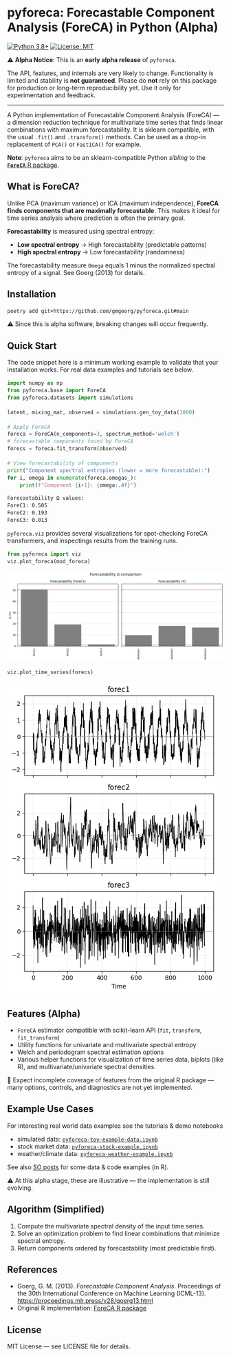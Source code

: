 # pyforeca: Forecastable Component Analysis (ForeCA) in Python (Alpha)

[![Python 3.8+](https://img.shields.io/badge/python-3.8+-blue.svg)](https://www.python.org/downloads/)
[![License: MIT](https://img.shields.io/badge/License-MIT-yellow.svg)](https://opensource.org/licenses/MIT)

⚠️ **Alpha Notice**: This is an **early alpha release** of `pyforeca`.

The API, features, and internals are very likely to change. Functionality is limited and stability is **not guaranteed**. Please do **not** rely on this package for production or long-term reproducibility yet. Use it only for experimentation and feedback.

---

A Python implementation of Forecastable Component Analysis (ForeCA) — a dimension reduction technique for multivariate time series that finds linear combinations with maximum forecastability.  It is sklearn compatible, with the usual `.fit()` and `.transform()` methods.  Can be used as a drop-in replacement of `PCA()` or `FastICA()` for example.


**Note**: `pyforeca` aims to be an sklearn-compatible Python *sibling* to the [**`ForeCA`** R package](https://github.com/gmgeorg/ForeCA).

## What is ForeCA?

Unlike PCA (maximum variance) or ICA (maximum independence), **ForeCA finds components that are maximally forecastable**. This makes it ideal for time series analysis where prediction is often the primary goal.

**Forecastability** is measured using spectral entropy:

* **Low spectral entropy** → High forecastability (predictable patterns)
* **High spectral entropy** → Low forecastability (randomness)

The forecastability measure `Omega` equals 1 minus the normalized spectral entropy of a signal. See Goerg (2013) for details.

## Installation

```bash
poetry add git+https://github.com/gmgeorg/pyforeca.git#main
```

⚠️ Since this is alpha software, breaking changes will occur frequently.

## Quick Start

The code snippet here is a minimum working example to validate that your installation works. For real data examples and tutorials see below.

```python
import numpy as np
from pyforeca.base import ForeCA
from pyforeca.datasets import simulations

latent, mixing_mat, observed = simulations.gen_toy_data(1000)

# Apply ForeCA
foreca = ForeCA(n_components=3, spectrum_method='welch')
# forecastable components found by ForeCA
forecs = foreca.fit_transform(observed)

# View forecastability of components
print("Component spectral entropies (lower = more forecastable):")
for i, omega in enumerate(foreca.omegas_):
    print(f"Component {i+1}: {omega:.4f}")

```

```bash
Forecastability Ω values:
ForeC1: 0.505
ForeC2: 0.193
ForeC3: 0.013
```

`pyforeca.viz` provides several visualizations for spot-checking ForeCA transformers, and inspectings results from the training runs.

```python
from pyforeca import viz
viz.plot_foreca(mod_foreca)
```

![ForeCA Results](imgs/toy-example-results.png)

```python
viz.plot_time_series(forecs)
```

![Forecastable components (ForeCs)](imgs/toy-example-forecs.png)


## Features (Alpha)

* `ForeCA` estimator compatible with scikit-learn API (`fit`, `transform`, `fit_transform`)
* Utility functions for univariate and multivariate spectral entropy
* Welch and periodogram spectral estimation options
* Various helper functions for visualization of time series data, biplots (like R), and multivariate/univariate spectral densities.

🚧 Expect incomplete coverage of features from the original R package — many options, controls, and diagnostics are not yet implemented.

## Example Use Cases

For interesting real world data examples see the tutorials & demo notebooks

* simulated data: [`pyforeca-toy-example-data.ipynb`](notebooks/pyforeca-toy-example-demo.ipynb)
* stock market data: [`pyforeca-stock-example.ipynb`](notebooks/pyforeca-stock-example.ipynb)
* weather/climate data: [`pyforeca-weather-example.ipynb`](notebooks/pyforeca-weather-example.ipynb)

See also [SO posts](https://stats.stackexchange.com/search?q=%22foreca%22) for some data & code examples (in R).

⚠️ At this alpha stage, these are illustrative — the implementation is still evolving.

## Algorithm (Simplified)

1. Compute the multivariate spectral density of the input time series.
2. Solve an optimization problem to find linear combinations that minimize spectral entropy.
3. Return components ordered by forecastability (most predictable first).

## References

* Goerg, G. M. (2013). *Forecastable Component Analysis*. Proceedings of the 30th International Conference on Machine Learning (ICML-13). https://proceedings.mlr.press/v28/goerg13.html
* Original R implementation: [ForeCA R package](https://github.com/gmgeorg/ForeCA)

## License

MIT License — see LICENSE file for details.
